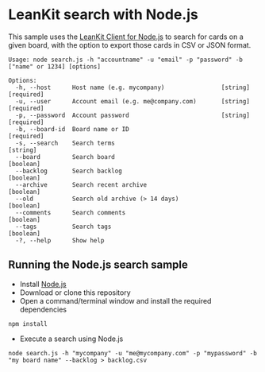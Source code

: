 # LeanKit search with Node.js

This sample uses the [LeanKit Client for Node.js](https://github.com/LeanKit/leankit-node-client) to search for cards on a given board, with the option to export those cards in CSV or JSON format.

```
Usage: node search.js -h "accountname" -u "email" -p "password" -b ["name" or 1234] [options]

Options:
  -h, --host      Host name (e.g. mycompany)                [string]  [required]
  -u, --user      Account email (e.g. me@company.com)       [string]  [required]
  -p, --password  Account password                          [string]  [required]
  -b, --board-id  Board name or ID                                    [required]
  -s, --search    Search terms                                          [string]
  --board         Search board                                         [boolean]
  --backlog       Search backlog                                       [boolean]
  --archive       Search recent archive                                [boolean]
  --old           Search old archive (> 14 days)                       [boolean]
  --comments      Search comments                                      [boolean]
  --tags          Search tags                                          [boolean]
  -?, --help      Show help
```

## Running the Node.js search sample

* Install [Node.js](https://nodejs.org/)
* Download or clone this repository
* Open a command/terminal window and install the required dependencies

```
npm install
```

* Execute a search using Node.js

```
node search.js -h "mycompany" -u "me@mycompany.com" -p "mypassword" -b "my board name" --backlog > backlog.csv
```
